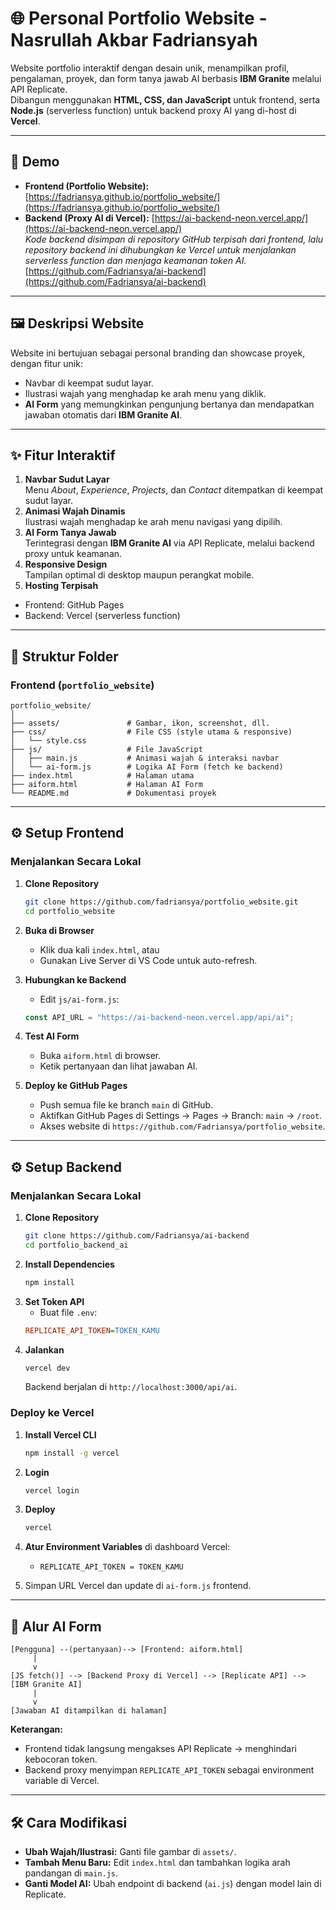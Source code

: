 # 🌐 Personal Portfolio Website - Nasrullah Akbar Fadriansyah

Website portfolio interaktif dengan desain unik, menampilkan profil, pengalaman, proyek, dan form tanya jawab AI berbasis **IBM Granite** melalui API Replicate.  
Dibangun menggunakan **HTML, CSS, dan JavaScript** untuk frontend, serta **Node.js** (serverless function) untuk backend proxy AI yang di-host di **Vercel**.

---

## 📌 Demo

- **Frontend (Portfolio Website):** [https://fadriansya.github.io/portfolio_website/](https://fadriansya.github.io/portfolio_website/)
- **Backend (Proxy AI di Vercel):** [https://ai-backend-neon.vercel.app/](https://ai-backend-neon.vercel.app/)  
   _Kode backend disimpan di repository GitHub terpisah dari frontend, lalu repository backend ini dihubungkan ke Vercel untuk menjalankan serverless function dan menjaga keamanan token AI._
  [https://github.com/Fadriansya/ai-backend](https://github.com/Fadriansya/ai-backend)

---

## 🖼️ Deskripsi Website

Website ini bertujuan sebagai personal branding dan showcase proyek, dengan fitur unik:

- Navbar di keempat sudut layar.
- Ilustrasi wajah yang menghadap ke arah menu yang diklik.
- **AI Form** yang memungkinkan pengunjung bertanya dan mendapatkan jawaban otomatis dari **IBM Granite AI**.

---

## ✨ Fitur Interaktif

1. **Navbar Sudut Layar**  
   Menu _About_, _Experience_, _Projects_, dan _Contact_ ditempatkan di keempat sudut layar.
2. **Animasi Wajah Dinamis**  
   Ilustrasi wajah menghadap ke arah menu navigasi yang dipilih.
3. **AI Form Tanya Jawab**  
   Terintegrasi dengan **IBM Granite AI** via API Replicate, melalui backend proxy untuk keamanan.
4. **Responsive Design**  
   Tampilan optimal di desktop maupun perangkat mobile.
5. **Hosting Terpisah**

- Frontend: GitHub Pages
- Backend: Vercel (serverless function)

---

## 📂 Struktur Folder

### Frontend (`portfolio_website`)

```plaintext
portfolio_website/
│
├── assets/               # Gambar, ikon, screenshot, dll.
├── css/                  # File CSS (style utama & responsive)
│   └── style.css
├── js/                   # File JavaScript
│   ├── main.js           # Animasi wajah & interaksi navbar
│   └── ai-form.js        # Logika AI Form (fetch ke backend)
├── index.html            # Halaman utama
├── aiform.html           # Halaman AI Form
└── README.md             # Dokumentasi proyek
```

---

## ⚙️ Setup Frontend

### Menjalankan Secara Lokal

1. **Clone Repository**
   ```bash
   git clone https://github.com/fadriansya/portfolio_website.git
   cd portfolio_website
   ```
2. **Buka di Browser**

   - Klik dua kali `index.html`, atau
   - Gunakan Live Server di VS Code untuk auto-refresh.

3. **Hubungkan ke Backend**

   - Edit `js/ai-form.js`:

   ```javascript
   const API_URL = "https://ai-backend-neon.vercel.app/api/ai";
   ```

4. **Test AI Form**

   - Buka `aiform.html` di browser.
   - Ketik pertanyaan dan lihat jawaban AI.

5. **Deploy ke GitHub Pages**
   - Push semua file ke branch `main` di GitHub.
   - Aktifkan GitHub Pages di Settings → Pages → Branch: `main` → `/root`.
   - Akses website di `https://github.com/Fadriansya/portfolio_website`.

---

## ⚙️ Setup Backend

### Menjalankan Secara Lokal

1. **Clone Repository**
   ```bash
   git clone https://github.com/Fadriansya/ai-backend
   cd portfolio_backend_ai
   ```
2. **Install Dependencies**
   ```bash
   npm install
   ```
3. **Set Token API**
   - Buat file `.env`:
   ```ini
   REPLICATE_API_TOKEN=TOKEN_KAMU
   ```
4. **Jalankan**
   ```bash
   vercel dev
   ```
   Backend berjalan di `http://localhost:3000/api/ai`.

### Deploy ke Vercel

1. **Install Vercel CLI**
   ```bash
   npm install -g vercel
   ```
2. **Login**
   ```bash
   vercel login
   ```
3. **Deploy**
   ```bash
   vercel
   ```
4. **Atur Environment Variables** di dashboard Vercel:

   - `REPLICATE_API_TOKEN = TOKEN_KAMU`

5. Simpan URL Vercel dan update di `ai-form.js` frontend.

---

## 🔄 Alur AI Form

```plaintext
[Pengguna] --(pertanyaan)--> [Frontend: aiform.html]
     |
     v
[JS fetch()] --> [Backend Proxy di Vercel] --> [Replicate API] --> [IBM Granite AI]
     |
     v
[Jawaban AI ditampilkan di halaman]
```

**Keterangan:**

- Frontend tidak langsung mengakses API Replicate → menghindari kebocoran token.
- Backend proxy menyimpan `REPLICATE_API_TOKEN` sebagai environment variable di Vercel.

---

## 🛠️ Cara Modifikasi

- **Ubah Wajah/Ilustrasi:** Ganti file gambar di `assets/`.
- **Tambah Menu Baru:** Edit `index.html` dan tambahkan logika arah pandangan di `main.js`.
- **Ganti Model AI:** Ubah endpoint di backend (`ai.js`) dengan model lain di Replicate.
